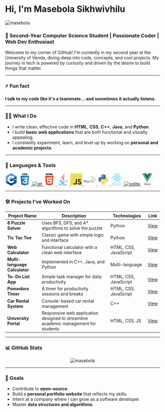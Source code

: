 # Hi, I'm Masebola Sikhwivhilu

<p align="left"> 
  <img src="https://komarev.com/ghpvc/?username=masebola&label=Profile%20views&color=0e75b6&style=flat" alt="masebola" />
</p>

### 🚀 Second-Year Computer Science Student | Passionate Coder | Web Dev Enthusiast

Welcome to my corner of GitHub! I'm currently in my second year at the University of Venda, diving deep into code, concepts, and cool projects. My journey in tech is powered by curiosity and driven by the desire to build things that matter.

---

### ⚡ Fun fact  
**I talk to my code like it's a teammate... and sometimes it actually listens.**

---

### 👨‍💻 What I Do

- I write clean, effective code in **HTML**, **CSS**, **C++**, **Java**, and **Python**.
- I build **basic web applications** that are both functional and visually appealing.
- I constantly experiment, learn, and level up by working on **personal and academic projects**.

---

### 🧠 Languages & Tools

<p align="left">
  <a href="https://www.w3schools.com/cpp/" target="_blank" rel="noreferrer">
    <img src="https://raw.githubusercontent.com/devicons/devicon/master/icons/cplusplus/cplusplus-original.svg" alt="cplusplus" width="40" height="40"/>
  </a> 
  <a href="https://www.w3schools.com/css/" target="_blank" rel="noreferrer">
    <img src="https://raw.githubusercontent.com/devicons/devicon/master/icons/css3/css3-original-wordmark.svg" alt="css3" width="40" height="40"/>
  </a> 
  <a href="https://git-scm.com/" target="_blank" rel="noreferrer">
    <img src="https://www.vectorlogo.zone/logos/git-scm/git-scm-icon.svg" alt="git" width="40" height="40"/>
  </a> 
  <a href="https://www.w3.org/html/" target="_blank" rel="noreferrer">
    <img src="https://raw.githubusercontent.com/devicons/devicon/master/icons/html5/html5-original-wordmark.svg" alt="html5" width="40" height="40"/>
  </a> 
  <a href="https://www.java.com" target="_blank" rel="noreferrer">
    <img src="https://raw.githubusercontent.com/devicons/devicon/master/icons/java/java-original.svg" alt="java" width="40" height="40"/>
  </a> 
  <a href="https://developer.mozilla.org/en-US/docs/Web/JavaScript" target="_blank" rel="noreferrer">
    <img src="https://raw.githubusercontent.com/devicons/devicon/master/icons/javascript/javascript-original.svg" alt="javascript" width="40" height="40"/>
  </a> 
  <a href="https://www.mysql.com/" target="_blank" rel="noreferrer">
    <img src="https://raw.githubusercontent.com/devicons/devicon/master/icons/mysql/mysql-original-wordmark.svg" alt="mysql" width="40" height="40"/>
  </a> 
  <a href="https://www.python.org" target="_blank" rel="noreferrer">
    <img src="https://raw.githubusercontent.com/devicons/devicon/master/icons/python/python-original.svg" alt="python" width="40" height="40"/>
  </a> 
  <a href="https://reactjs.org/" target="_blank" rel="noreferrer">
    <img src="https://raw.githubusercontent.com/devicons/devicon/master/icons/react/react-original-wordmark.svg" alt="react" width="40" height="40"/>
  </a> 
  <a href="https://www.sqlite.org/" target="_blank" rel="noreferrer">
    <img src="https://www.vectorlogo.zone/logos/sqlite/sqlite-icon.svg" alt="sqlite" width="40" height="40"/>
  </a> 
  <a href="https://vuejs.org/" target="_blank" rel="noreferrer">
    <img src="https://raw.githubusercontent.com/devicons/devicon/master/icons/vuejs/vuejs-original-wordmark.svg" alt="vuejs" width="40" height="40"/>
  </a> 
</p>

---

### 🛠️ Projects I've Worked On

| Project Name | Description | Technologies | Link |
|--------------|-------------|--------------|------|
| **8 Puzzle Solver** | Uses BFS, DFS, and A* algorithms to solve the puzzle | Python | [View](#) |
| **Tic Tac Toe** | Classic game with simple logic and interface | Python | [View](#) |
| **Web Calculator** | Functional calculator with a clean web interface | HTML, CSS, JavaScript | [View](#) |
| **Multi-language Calculator** | Implemented in C++, Java, and Python | Multi-language | [View](#) |
| **To-Do List App** | Simple task manager for daily productivity | HTML, CSS, JavaScript | [View](#) |
| **Pomodoro Timer** | A timer for productivity sessions and breaks | HTML, CSS, JavaScript | [View](#) |
| **Car Rental System** | Console-based car rental management | C++ | [View](#) |
| **University Portal** | Responsive web application designed to streamline academic management for students | HTML, CSS, JS | [View](https://github.com/Masebola/-University-portal) |

---

### 📊 GitHub Stats


<p align="center">
  <img src="https://github-readme-streak-stats.herokuapp.com/?user=masebola&" alt="masebola" />
</p>

---

### 🎯 Goals

- Contribute to **open-source**.
- Build a **personal portfolio website** that reflects my skills.
- Intern at a company where I can grow as a software developer.
- Master **data structures and algorithms**.
